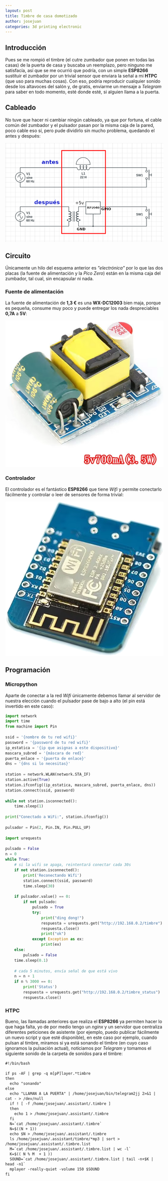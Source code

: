 ```yaml
---
layout: post
title: Timbre de casa domotizado
author: josejuan
categories: 3d printing electronic
---
```


## Introducción

Pues se me rompió el timbre (el cutre zumbador que ponen en todas las casas) de la puerta de casa y buscaba un reemplazo,
pero ninguno me satisfacía, así que se me ocurrió que podría, con un simple **ESP8266** sustituir el zumbador por un
trivial sensor que enviara la señal a mi **HTPC** (que uso para muchas cosas). Con eso, podría reproducir cualquier sonido
desde los altavoces del salón y, de gratis, enviarme un mensaje a _Telegram_ para saber en todo momento, esté donde esté,
si alguien llama a la puerta.

## Cableado

No tuve que hacer ni cambiar ningún cableado, ya que por fortuna, el cable común del zumbador y el pulsador pasan por la
misma caja de la pared, poco cable eso sí, pero pude dividirlo sin mucho problema, quedando el antes y después:

![Circuito timbre antes y después](/images/timbre-circuito.png)

## Circuito

Únicamente un hilo del esquema anterior es _"electrónica"_ por lo que las dos placas (la fuente de alimentación y la
_Pico Zero_) están en la misma caja del zumbador, tal cual, sin encapsular ni nada.

### Fuente de alimentación

La fuente de alimentación de **1,3 €** es una **WX-DC12003** bien maja, porque es pequeña, consume muy poco y puede
entregar los nada despreciables **0,7A** a **5V**:

![Fuente de alimentación](/images/WX-DC12003.png)

### Controlador

El controlador es el fantástico **ESP8266** que tiene _Wifi_ y permite conectarlo fácilmente y controlar o leer de
sensores de forma trivial:

![ESP8266](/images/ESP8266.png)

## Programación

### Micropython

Aparte de conectar a la red _Wifi_ únicamente debemos llamar al servidor de nuestra elección cuando el pulsador pase
de bajo a alto (el pin está invertido en este caso):

```python
import network
import time
from machine import Pin

ssid = '{nombre de tu red wifi}'
password = '{password de tu red wifi}'
ip_estatica = '{ip que asignas a este dispositivo}'
mascara_subred = '{máscara de red}'
puerta_enlace = '{puerta de enlace}'
dns = '{dns si lo necesitas}'

station = network.WLAN(network.STA_IF)
station.active(True)
station.ifconfig((ip_estatica, mascara_subred, puerta_enlace, dns))
station.connect(ssid, password)

while not station.isconnected():
    time.sleep(1)

print("Conectado a WiFi:", station.ifconfig())

pulsador = Pin(2, Pin.IN, Pin.PULL_UP)

import urequests

pulsado = False
n = 0
while True:
    # si la wifi se apaga, reintentará conectar cada 30s
    if not station.isconnected():
        print('Reconectando Wifi')
        station.connect(ssid, password)
        time.sleep(30)
        
    if pulsador.value() == 0:
        if not pulsado:
            pulsado = True
            try:
                print("ding dong!")
                respuesta = urequests.get("http://192.168.0.2/timbre")
                respuesta.close()
                print("ok")
            except Exception as ex:
                print(ex)
    else:
        pulsado = False
    time.sleep(0.1)
    
    # cada 5 minutos, envía señal de que está vivo
    n = n + 1
    if n % 3000 == 0:
        print('Status')
        respuesta = urequests.get("http://192.168.0.2/timbre_status")
        respuesta.close()
```

### HTPC

Bueno, las llamadas anteriores que realiza el **ESP8266** ya permiten hacer lo que haga falta, yo de por medio tengo
un _nginx_ y un servidor que centraliza diferentes peticiones de asistente (por ejemplo, puedo publicar fácilmente
un nuevo script y que esté disponible), en este caso por ejemplo, cuando pulsan al timbre, miramos si ya está sonando
el timbre (en cuyo caso ignoramos la pulsación actual), noticiamos por _Telegram_ y tomamos el siguiente sonido de la
carpeta de sonidos para el timbre:

```shell
#!/bin/bash

if ps -AF | grep -q m[pP]layer.*timbre
then
  echo "sonando"
else
  echo "LLAMAN A LA PUERTA" | /home/josejuan/bin/telegram2jj 2>&1 | cat - > /dev/null
  if ! [ -f /home/josejuan/.assistant/.timbre ]
  then
    echo 1 > /home/josejuan/.assistant/.timbre
  fi
  N=`cat /home/josejuan/.assistant/.timbre`
  N=$((N + 1))
  echo $N > /home/josejuan/.assistant/.timbre
  ls /home/josejuan/.assistant/timbre/*mp3 | sort > /home/josejuan/.assistant/.timbre.list
  M=`cat /home/josejuan/.assistant/.timbre.list | wc -l`
  K=$(( N % M  + 1 ))
  SOUND=`cat /home/josejuan/.assistant/.timbre.list | tail -n+$K | head -n1`
  mplayer -really-quiet -volume 150 $SOUND
fi
```